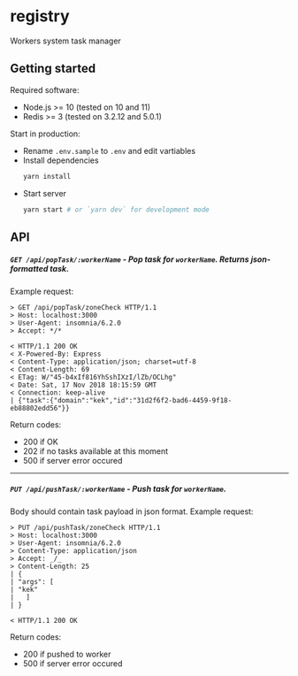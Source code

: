 # registry

Workers system task manager

## Getting started

Required software:

- Node.js >= 10 (tested on 10 and 11)
- Redis >= 3 (tested on 3.2.12 and 5.0.1)

Start in production:

- Rename `.env.sample` to `.env` and edit vartiables
- Install dependencies
  ```bash
  yarn install
  ```
- Start server
  ```bash
  yarn start # or `yarn dev` for development mode
  ```

## API

##### `GET /api/popTask/:workerName` - Pop task for `workerName`. Returns json-formatted task.

Example request:

```http
> GET /api/popTask/zoneCheck HTTP/1.1
> Host: localhost:3000
> User-Agent: insomnia/6.2.0
> Accept: */*

< HTTP/1.1 200 OK
< X-Powered-By: Express
< Content-Type: application/json; charset=utf-8
< Content-Length: 69
< ETag: W/"45-b4xIf816YhSshIXzI/lZb/OCLhg"
< Date: Sat, 17 Nov 2018 18:15:59 GMT
< Connection: keep-alive
| {"task":{"domain":"kek","id":"31d2f6f2-bad6-4459-9f18-eb88802edd56"}}
```

Return codes:

- 200 if OK
- 202 if no tasks available at this moment
- 500 if server error occured

---

##### `PUT /api/pushTask/:workerName` - Push task for `workerName`.

Body should contain task payload in json format.
Example request:

```http
> PUT /api/pushTask/zoneCheck HTTP/1.1
> Host: localhost:3000
> User-Agent: insomnia/6.2.0
> Content-Type: application/json
> Accept: _/_
> Content-Length: 25
| {
| "args": [
| "kek"
|   ]
| }

< HTTP/1.1 200 OK
```

Return codes:

- 200 if pushed to worker
- 500 if server error occured
